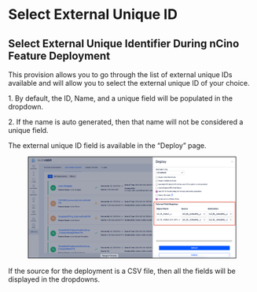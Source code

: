 # Select External Unique ID

## **Select External Unique Identifier During nCino Feature Deployment**

This provision allows you to go through the list of external unique IDs available and will allow you to select the external unique ID of your choice.

1\.       By default, the ID, Name, and a unique field will be populated in the dropdown.

2\.       If the name is auto generated, then that name will not be considered a unique field.

The external unique ID field is available in the “Deploy” page.

<figure><img src="../../../../../../.gitbook/assets/image (535).png" alt=""><figcaption></figcaption></figure>

If the source for the deployment is a CSV file, then all the fields will be displayed in the dropdowns.
